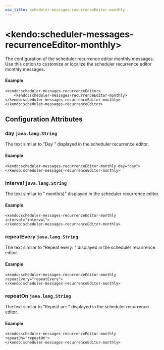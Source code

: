 ```yaml
---
nav_title: scheduler-messages-recurrenceEditor-monthly
---
```


# \<kendo:scheduler-messages-recurrenceEditor-monthly\>

The configuration of the scheduler recurrence editor monthly messages. Use this option to customize or localize the scheduler recurrence editor monthly messages.

#### Example
    <kendo:scheduler-messages-recurrenceEditor>
        <kendo:scheduler-messages-recurrenceEditor-monthly></kendo:scheduler-messages-recurrenceEditor-monthly>
    </kendo:scheduler-messages-recurrenceEditor>

## Configuration Attributes

### day `java.lang.String`

The text similar to "Day " displayed in the scheduler recurrence editor.

#### Example
    <kendo:scheduler-messages-recurrenceEditor-monthly day="day">
    </kendo:scheduler-messages-recurrenceEditor-monthly>

### interval `java.lang.String`

The text similar to " month(s)" displayed in the scheduler recurrence editor.

#### Example
    <kendo:scheduler-messages-recurrenceEditor-monthly interval="interval">
    </kendo:scheduler-messages-recurrenceEditor-monthly>

### repeatEvery `java.lang.String`

The text similar to "Repeat every: " displayed in the scheduler recurrence editor.

#### Example
    <kendo:scheduler-messages-recurrenceEditor-monthly repeatEvery="repeatEvery">
    </kendo:scheduler-messages-recurrenceEditor-monthly>

### repeatOn `java.lang.String`

The text similar to "Repeat on: " displayed in the scheduler recurrence editor.

#### Example
    <kendo:scheduler-messages-recurrenceEditor-monthly repeatOn="repeatOn">
    </kendo:scheduler-messages-recurrenceEditor-monthly>

